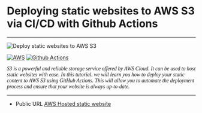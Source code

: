 # Deploying static websites to AWS S3 via CI/CD with Github Actions
 ---
 
 ![Deploy static websites to AWS S3](https://github.com/watanabe3tipapa/static-watanabe3tipapa-site-pe/assets/1008132/b58003f1-b0f1-4cf8-9e9c-802e7597eb44)



[![AWS](https://img.shields.io/badge/AWS-Cloud%20Provider-orange?logo=amazon-aws)](https://aws.amazon.com/)
[![Github Actions](https://img.shields.io/badge/CI-GithubActions-blue?logo=github-actions&logoColor=white)](https://github.com)



<i style="font-family: American Typewriter; ">S3 is a powerful and reliable storage service offered by AWS Cloud. It can be used to host static websites with ease. In this tutorial, we will learn you how to deploy your static content to AWS S3 using GitHub Actions. This will allow you to automate the deployment process and ensure that your website is always up-to-date.</i>


---


- Public URL [AWS Hosted static website](https://static-watanabe3tipapa-site.s3.ap-northeast-1.amazonaws.com/)


